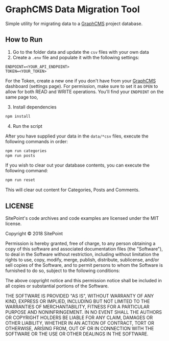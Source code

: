 # GraphCMS Data Migration Tool

Simple utility for migrating data to a [GraphCMS](https://graphcms.com/) project database.

## How to Run

1. Go to the folder data and update the `csv` files with your own data
2. Create a `.env` file and populate it with the following settings:

```env
ENDPOINT=<YOUR_API_ENDPOINT>
TOKEN=<YOUR_TOKEN>
```

For the Token, create a new one if you don't have from your [GraphCMS](https://app.graphcms.com) dashboard (settings page). For permission, make sure to set it as `OPEN` to allow for both READ and WRITE operations. You'll find your `ENDPOINT` on the same page too,

3. Install dependencies

```bash
npm install
```

4. Run the script

After you have supplied your data in the `data/*csv` files, execute the following commands in order:

```bash
npm run categories
npm run posts
```

If you wish to clear out your database contents, you can execute the following command:

```bash
npm run reset
```

This will clear out content for Categories, Posts and Comments.

## LICENSE

SitePoint's code archives and code examples are licensed under the MIT license.

Copyright © 2018 SitePoint

Permission is hereby granted, free of charge, to any person obtaining a copy of this software and associated documentation files (the "Software"), to deal in the Software without restriction, including without limitation the rights to use, copy, modify, merge, publish, distribute, sublicense, and/or sell copies of the Software, and to permit persons to whom the Software is furnished to do so, subject to the following conditions:

The above copyright notice and this permission notice shall be included in all copies or substantial portions of the Software.

THE SOFTWARE IS PROVIDED "AS IS", WITHOUT WARRANTY OF ANY KIND, EXPRESS OR IMPLIED, INCLUDING BUT NOT LIMITED TO THE WARRANTIES OF MERCHANTABILITY, FITNESS FOR A PARTICULAR PURPOSE AND NONINFRINGEMENT. IN NO EVENT SHALL THE AUTHORS OR COPYRIGHT HOLDERS BE LIABLE FOR ANY CLAIM, DAMAGES OR OTHER LIABILITY, WHETHER IN AN ACTION OF CONTRACT, TORT OR OTHERWISE, ARISING FROM, OUT OF OR IN CONNECTION WITH THE SOFTWARE OR THE USE OR OTHER DEALINGS IN THE SOFTWARE.
